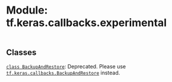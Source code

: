 <div itemscope itemtype="http://developers.google.com/ReferenceObject">
<meta itemprop="name" content="tf.keras.callbacks.experimental" />
<meta itemprop="path" content="Stable" />
</div>

# Module: tf.keras.callbacks.experimental

<!-- Insert buttons and diff -->

<table class="tfo-notebook-buttons tfo-api nocontent" align="left">

</table>







## Classes

[`class BackupAndRestore`](../../../tf/keras/callbacks/experimental/BackupAndRestore.md): Deprecated. Please use <a href="../../../tf/keras/callbacks/BackupAndRestore.md"><code>tf.keras.callbacks.BackupAndRestore</code></a> instead.

